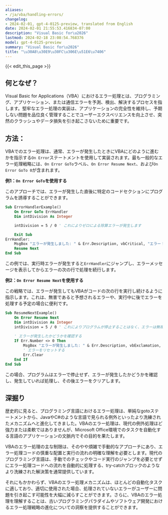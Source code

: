 ```yaml
---
aliases:
- /ja/vba/handling-errors/
changelog:
- 2024-02-01, gpt-4-0125-preview, translated from English
date: 2024-02-01 21:55:53.416834-07:00
description: "Visual Basic for\u2026"
lastmod: 2024-02-18 23:08:54.768376
model: gpt-4-0125-preview
summary: "Visual Basic for\u2026"
title: "\u30A8\u30E9\u30FC\u306E\u51E6\u7406"
---
```


{{< edit_this_page >}}

## 何となぜ？

Visual Basic for Applications（VBA）におけるエラー処理とは、プログラミング、アプリケーション、または通信エラーを予測、検出、解決するプロセスを指します。堅牢なエラー処理の実装は、アプリケーションの完全性を維持し、予期しない問題を品位良く管理することでユーザーエクスペリエンスを向上させ、突然のクラッシュやデータ損失を引き起こさないために重要です。

## 方法：

VBAでのエラー処理は、通常、エラーが発生したときにVBAにどのように進むかを指示する`On Error`ステートメントを使用して実装されます。最も一般的なエラー処理戦略には、`On Error GoTo`ラベル、`On Error Resume Next`、および`On Error GoTo 0`が含まれます。

**例1：`On Error GoTo`を使用する**

このアプローチでは、エラーが発生した直後に特定のコードセクションにプログラムを誘導することができます。

```vb
Sub ErrorHandlerExample()
    On Error GoTo ErrHandler
    Dim intDivision As Integer

    intDivision = 5 / 0 ' これによりゼロによる除算エラーが発生します

    Exit Sub
ErrHandler:
    MsgBox "エラーが発生しました: " & Err.Description, vbCritical, "エラー！"
    Resume Next
End Sub
```

この例では、実行時エラーが発生すると`ErrHandler`にジャンプし、エラーメッセージを表示してからエラーの次の行で処理を続行します。

**例2：`On Error Resume Next`を使用する**

この戦略では、エラーが発生してもVBAがコードの次の行を実行し続けるように指示します。これは、無害であると予想されるエラーや、実行中に後でエラーを処理する予定の場合に便利です。

```vb
Sub ResumeNextExample()
    On Error Resume Next
    Dim intDivision As Integer
    intDivision = 5 / 0 ' これによりプログラムが停止することはなく、エラーは無視されます
    
    ' エラーが発生したかどうかを確認する
    If Err.Number <> 0 Then
        MsgBox "エラーが発生しました: " & Err.Description, vbExclamation, "処理されたエラー"
        ' エラーをリセットする
        Err.Clear
    End If
End Sub
```

この場合、プログラムはエラーで停止せず、エラーが発生したかどうかを確認し、発生していれば処理し、その後エラーをクリアします。

## 深掘り

歴史的に見ると、プログラミング言語におけるエラー処理は、単純なgotoステートメントから、JavaやC#のような言語で見られる例外といったより洗練されたメカニズムへと進化してきました。VBAのエラー処理は、現代の例外処理ほど強力または柔軟ではありませんが、Microsoft Office環境でのタスクを自動化する言語のアプリケーションの文脈内でその目的を果たします。

VBAのエラー処理の主な制限は、そのやや煩雑で手動的なアプローチにあり、エラー処理コードの慎重な配置と実行の流れの明確な理解を必要とします。現代のプログラミング言語は、手動でのチェックやコード実行のジャンプを必要とせずにエラー処理コードへの流れを自動的に処理する、try-catchブロックのようなより洗練された解決策を通常提供しています。

それにもかかわらず、VBAのエラー処理メカニズムは、ほとんどの自動化タスクに適しており、適切に使用された場合、処理されていないエラーがユーザーに問題を引き起こす可能性を大幅に減らすことができます。さらに、VBAのエラー処理を理解することは、古いプログラミングパラダイムやソフトウェア開発におけるエラー処理戦略の進化についての洞察を提供することができます。
